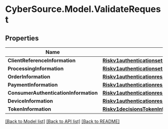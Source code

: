 # CyberSource.Model.ValidateRequest
## Properties

Name | Type | Description | Notes
------------ | ------------- | ------------- | -------------
**ClientReferenceInformation** | [**Riskv1authenticationsetupsClientReferenceInformation**](Riskv1authenticationsetupsClientReferenceInformation.md) |  | [optional] 
**ProcessingInformation** | [**Riskv1authenticationsetupsProcessingInformation**](Riskv1authenticationsetupsProcessingInformation.md) |  | [optional] 
**OrderInformation** | [**Riskv1authenticationresultsOrderInformation**](Riskv1authenticationresultsOrderInformation.md) |  | [optional] 
**PaymentInformation** | [**Riskv1authenticationresultsPaymentInformation**](Riskv1authenticationresultsPaymentInformation.md) |  | [optional] 
**ConsumerAuthenticationInformation** | [**Riskv1authenticationresultsConsumerAuthenticationInformation**](Riskv1authenticationresultsConsumerAuthenticationInformation.md) |  | [optional] 
**DeviceInformation** | [**Riskv1authenticationresultsDeviceInformation**](Riskv1authenticationresultsDeviceInformation.md) |  | [optional] 
**TokenInformation** | [**Riskv1decisionsTokenInformation**](Riskv1decisionsTokenInformation.md) |  | [optional] 

[[Back to Model list]](../README.md#documentation-for-models) [[Back to API list]](../README.md#documentation-for-api-endpoints) [[Back to README]](../README.md)


